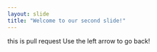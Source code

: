 ```yaml
---
layout: slide
title: "Welcome to our second slide!"
---
```

this is pull request
Use the left arrow to go back!
